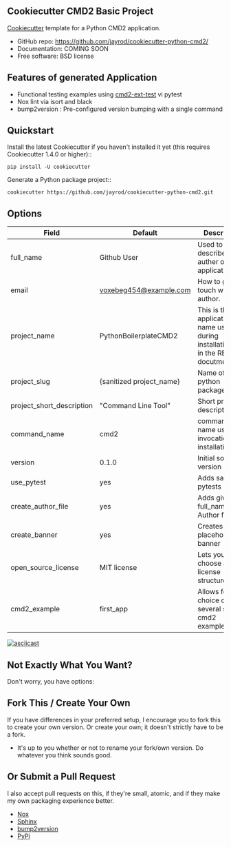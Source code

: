 
Cookiecutter CMD2 Basic Project 
-------------------------------

[Cookiecutter](https://github.com/cookiecutter/cookiecutter) template for a Python CMD2 application.

* GitHub repo: https://github.com/jayrod/cookiecutter-python-cmd2/
* Documentation: COMING SOON
* Free software: BSD license

Features of generated Application
--------

* Functional testing examples using [cmd2-ext-test](https://github.com/python-cmd2/cmd2-ext-test) vi pytest
* Nox lint via isort and black
* bump2version : Pre-configured version bumping with a single command



Quickstart
----------

Install the latest Cookiecutter if you haven't installed it yet (this requires
Cookiecutter 1.4.0 or higher)::

    pip install -U cookiecutter

Generate a Python package project::

    cookiecutter https://github.com/jayrod/cookiecutter-python-cmd2.git

Options
-------

| Field        | Default                  | Description                                                                            |
|--------------|--------------------------|----------------------------------------------------------------------------------------|
| full_name    | Github User              | Used to describe the auther of this application.                                       |
| email        | voxebeg454@example.com   | How to get in touch with the author.                                                   |
| project_name | PythonBoilerplateCMD2    | This is the application name used during installation and in the README docutmentation |
| project_slug | {sanitized project_name} | Name of the python package                                                             |
| project_short_description| "Command Line Tool" | Short project description|
| command_name | cmd2 | command name used for invocation after installation|
| version | 0.1.0   | Initial software version |
| use_pytest |  yes   | Adds sample pytests |
| create_author_file |  yes   | Adds given full_name to an Author file|
| create_banner | yes   | Creates a placeholder banner |
| open_source_license | MIT license| Lets you choose a license structure|
| cmd2_example |  first_app | Allows for choice of several startup cmd2 examples|

[![asciicast](https://asciinema.org/a/388246.svg)](https://asciinema.org/a/388246)


Not Exactly What You Want?
--------------------------

Don't worry, you have options:

Fork This / Create Your Own
----------

If you have differences in your preferred setup, I encourage you to fork this
to create your own version. Or create your own; it doesn't strictly have to
be a fork.

* It's up to you whether or not to rename your fork/own version. Do whatever
  you think sounds good.

Or Submit a Pull Request
----------

I also accept pull requests on this, if they're small, atomic, and if they
make my own packaging experience better.

* [Nox](https://nox.thea.codes/en/stable/)
* [Sphinx](http://sphinx-doc.org/)
* [bump2version](https://github.com/c4urself/bump2version)
* [PyPi](https://pypi.python.org/pypi)
